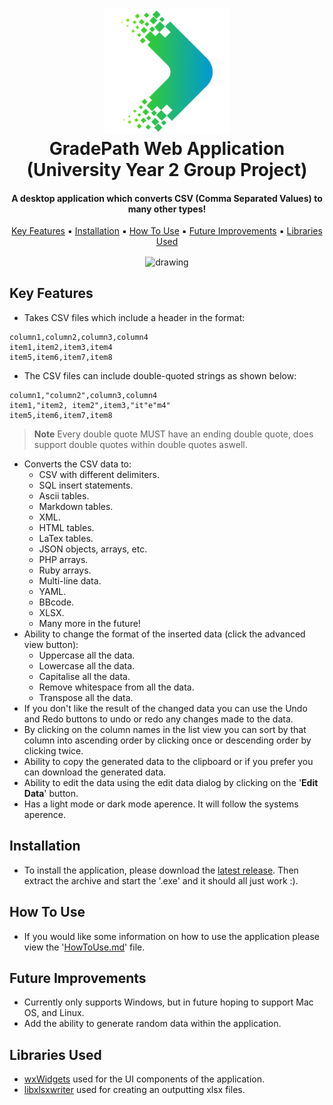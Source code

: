 
<h1 align="center">
  <img src="https://github.com/MrT-Stephens/GradePath-Web-Application/blob/main/public/GradePathLogo.svg" alt="drawing" width="200"/>
  <br>
  GradePath Web Application (University Year 2 Group Project)
  <br>
</h1>

<h4 align="center">A desktop application which converts CSV (Comma Separated Values) to many other types!</h4>

<p align="center">
  <a href="#key-features">Key Features</a> ▪︎
  <a href="#installation">Installation</a> ▪︎
  <a href="#how-to-use">How To Use</a> ▪︎
  <a href="#future-improvements">Future Improvements</a> ▪︎
  <a href="#libraries-used">Libraries Used</a>
</p>

<p align="center">
  <img src="https://github.com/MrT-Stephens/Csv-to-Application/blob/master/Images/CSV_to_App_Image.png" alt="drawing" align="center"/>
</p>

## Key Features
* Takes CSV files which include a header in the format:
```csv
column1,column2,column3,column4
item1,item2,item3,item4
item5,item6,item7,item8
```
* The CSV files can include double-quoted strings as shown below:
```csv
column1,"column2",column3,column4
item1,"item2, item2",item3,"it"e"m4"
item5,item6,item7,item8
```
> **Note**
> Every double quote MUST have an ending double quote, does support double quotes within double quotes aswell.

* Converts the CSV data to:
   - CSV with different delimiters.
   - SQL insert statements.
   - Ascii tables.
   - Markdown tables.
   - XML.
   - HTML tables.
   - LaTex tables.
   - JSON objects, arrays, etc.
   - PHP arrays.
   - Ruby arrays.
   - Multi-line data.
   - YAML.
   - BBcode.
   - XLSX.
   - Many more in the future!
* Ability to change the format of the inserted data (click the advanced view button):
   - Uppercase all the data.
   - Lowercase all the data.
   - Capitalise all the data.
   - Remove whitespace from all the data.
   - Transpose all the data.
* If you don't like the result of the changed data you can use the Undo and Redo buttons to undo or redo any changes made to the data.
* By clicking on the column names in the list view you can sort by that column into ascending order by clicking once or descending order by clicking twice.
* Ability to copy the generated data to the clipboard or if you prefer you can download the generated data.
* Ability to edit the data using the edit data dialog by clicking on the '**Edit Data**' button.
* Has a light mode or dark mode aperence. It will follow the systems aperence.

## Installation
* To install the application, please download the [latest release](https://github.com/MrT-Stephens/Csv_to-Desktop_Application/releases).
  Then extract the archive and start the '.exe' and it should all just work :).

## How To Use
* If you would like some information on how to use the application please view the '[HowToUse.md](https://github.com/MrT-Stephens/Csv_to-Desktop_Application/blob/master/HowToUse.md)' file.

## Future Improvements
* Currently only supports Windows, but in future hoping to support Mac OS, and Linux.
* Add the ability to generate random data within the application.

## Libraries Used
* [wxWidgets](https://www.wxwidgets.org/) used for the UI components of the application.
* [libxlsxwriter](https://github.com/jmcnamara/libxlsxwriter) used for creating an outputting xlsx files.
